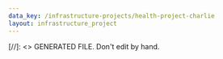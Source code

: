 ```yaml
---
data_key: /infrastructure-projects/health-project-charlie
layout: infrastructure_project
---
```

[//]: <> GENERATED FILE. Don't edit by hand.